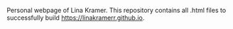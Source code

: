 Personal webpage of Lina Kramer. This repository contains all .html files to successfully build https://linakramerr.github.io.
